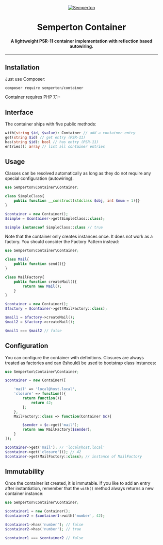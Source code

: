 <div align="center">
<a href="https://github.com/semperton">
<img src="https://avatars0.githubusercontent.com/u/76976189?s=100" alt="Semperton" />
</a>
<h1>Semperton Container</h1>
<h4>A lightweight PSR-11 container implementation with reflection based autowiring.</h4>
</div>

<hr/>

## Installation

Just use Composer:

```
composer require semperton/container
```
Container requires PHP 7.1+

## Interface

The container ships with five public methods:

```php
with(string $id, $value): Container // add a container entry
get(string $id) // get entry (PSR-11)
has(string $id): bool // has entry (PSR-11)
entries(): array // list all container entries
```

## Usage

Classes can be resolved automatically as long as they do not require any special configuration (autowiring).

```php
use Semperton\Container\Container;

class SimpleClass{
	public function __construct(stdclass $obj, int $num = 1){}
}

$container = new Container();
$simple = $container->get(SimpleClass::class);

$simple instanceof SimpleClass::class // true
```

Note that the container only creates instances once. It does not work as a factory. You should consider the Factory Pattern instead:

```php
use Semperton\Container\Container;

class Mail{
	public function send(){}
}

class MailFactory{
	public function createMail(){
		return new Mail();
	}
}

$container = new Container();
$factory = $container->get(MailFactory::class);

$mail1 = $factory->createMail();
$mail2 = $factory->createMail();

$mail1 === $mail2 // false
```

## Configuration

You can configure the container with definitions. Closures are always treated as factories and can (!should) be used to bootstrap class instances:

```php
use Semperton\Container\Container;

$container = new Container([

	'mail' => 'local@host.local',
	'closure' => function(){
		return function(){
			return 42;
		};
	},
	MailFactory::class => function(Container $c){

		$sender = $c->get('mail');
		return new MailFactory($sender);
	}
]);

$container->get('mail'); // 'local@host.local'
$container->get('closure')(); // 42
$container->get(MailFactory::class); // instance of MailFactory
```

## Immutability

Once the container ist created, it is immutable. If you like to add an entry after instantiation, remember that the ```with()``` method always returns a new container instance:

```php
use Semperton\Container\Container;

$container1 = new Container();
$container2 = $container1->with('number', 42);

$container1->has('number'); // false
$container2->has('number'); // true

$container1 === $container2 // false
```